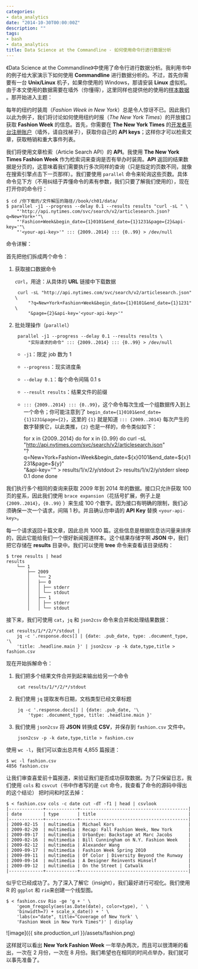 ```yaml
---
categories:
- data_analytics
date: "2014-10-30T00:00:00Z"
description: ""
tags:
- bash
- data_analytics
title: Data Science at the Commandline - 如何使用命令行进行数据分析
---
```


《Data Science at the Commandline》中使用了命令行进行数据分析。我利用书中的例子给大家演示下如何使用 **Commandline** 进行数据分析的。不过，首先你需要有一台 **Unix/Linux** 机子，如果你使用的 Windows，那请安装 **Linux** 虚拟机。由于本文使用的数据需要在墙外（你懂得），这里同样也提供他的使用的[样本数据](https://github.com/jeroenjanssens/data-science-at-the-command-line/archive/master.zip) 。那开始进入主题：

每年的纽约时装周（*Fashion Week in New York*）总是令人惊讶不已。因此我们以此为例子，我们将讨论如何使用纽约时报（*The New York Times*）的开放接口获取 **Fashion Week** 的信息。首先，你需要在 **The New York Times** 的[开发者平台注册账户](http://developer.nytimes.com)（墙外，请自找梯子），获取你自己的 **API keys**；这样你才可以检索文章，获取畅销和重大事件列表。

我们将使用文章检索（Article Search API）的 **API**。我使用 **The New York Times Fashion Week** 作为检索词来查询是否有举办时装周。**API** 返回的结果数据是分页的，这意味着我们需要执行多次同样的查询（只是指定的页数不同，就像在搜索引擎点击下一页那样）。我们要使用 `parallel` 命令来轮询这些页数。具体命令见下方（不用纠结于弄懂命令的素有参数，我们只要了解我们使用的），现在打开你的命令行：

	$ cd /你下载的/文件解压的路径//book/ch01/data/
	$ parallel -j1 --progress --delay 0.1 --results results "curl -sL " \
		"'http://api.nytimes.com/svc/search/v2/articlesearch.json?q=New+York+'"\
		"'Fashion+Week&begin_date={1}0101&end_date={1}1231&page={2}&api-key='"\
		"'<your-api-key>'" ::: {2009..2014} ::: {0..99} > /dev/null
		
命令详解：

首先把他们拆成两个命令：

1. 获取接口数据命令

    `cUrl`，用途：从具体的 **URL** 链接中下载数据
	
		curl -sL "http://api.nytimes.com/svc/search/v2/articlesearch.json" \
		    "?q=New+York+Fashion+Week&begin_date={1}0101&end_date={1}1231" \
		    "&page={2}&api-key='<your-api-key>'"
		
2. 批处理操作（`parallel`）

		parallel -j1 --progress --delay 0.1 --results results \
		    "实际请求的命令" ::: {2009..2014} ::: {0..99} > /dev/null
	
	+ `-j1`：限定 job 数为 1
	+ `--progress`：现实进度条
	+ `--delay 0.1`：每个命令间隔 0.1 s
	+ `--result results`：结果文件的前缀
	+ `::: {2009..2014} ::: {0..99}`，这个命令每次生成一个组数据传入到上一个命令；你可能注意到了 `begin_date={1}0101&end_date={1}1231&page={2}`，这里的 `{1}` 就是知道 `::: {2009..2014}` 每次产生的数字替换它，以此类推，`{2}` 也是一样的，命令类似如下：
		
		for x in {2009..2014} 
		do
			for x in {0..99} do
				curl -sL "http://api.nytimes.com/svc/search/v2/articlesearch.json" \
		"?q=New+York+Fashion+Week&begin_date=${x}0101&end_date=${x}1231&page=${y}" \
		"&api-key='<your-api-key>'" > results/1/x/2/y/stdout 2> results/1/x/2/y/stderr
				sleep 0.1
			done 
		done		
	
我们执行多个相同的查询来获取 2009 年到 2014 年的数据。接口只允许获取 100 页的星系，因此我们使用 `brace expansion`（花括号扩展，例子上是 `{2009..2014}`，`{0..99}` ）来生成 100 个数字。因为接口有明确的限制，我们必须确保一次一个请求，间隔 1 秒。并且确认你申请的 **API Key** 替换 `<your-api-key>`。

每一个请求返回十篇文章，因此总共 1000 篇。这些信息是根据信息访问量来排序的，因此它能给我们一个很好新闻报道样本。这个结果存储字啊 **JSON** 中，我们把它存储在 **results** 目录中。我们可以使用 **tree** 命令来查看该目录结构：

	$ tree results | head 
	results
      	└── 1
      		├── 2009
      		│   └── 2
      		│   ├── 0
      		│   │ ├── stderr
      		│   │ └── stdout
      		│   ├── 1
      		│   │ ├── stderr
      		│   │ └── stdout

接下来，我们可使用 `cat`，`jq` 和 `json2csv` 命令来合并和处理结果数据：

	cat results/1/*/2/*/stdout |
      	jq -c '.response.docs[] | {date: .pub_date, type: .document_type, '\
      	'title: .headline.main }' | json2csv -p -k date,type,title > fashion.csv

现在开始拆解命令：

1. 我们把多个结果文件合并到起来输出给另一个命令

  		cat results/1/*/2/*/stdout

2. 我们使用 `jq` 提取发布日期，文档类型已经文章标题

        jq -c '.response.docs[] | {date: .pub_date, '\
            'type: .document_type, title: .headline.main }'

3. 我们使用 `json2csv` 将 **JSON** 转换成 **CSV**，并保存到 `fashion.csv` 文件中。

		json2csv -p -k date,type,title > fashion.csv
		
使用 `wc -l`，我们可以查出总共有 4,855 篇报道：

	$ wc -l fashion.csv
	4856 fashion.csv
	
让我们审查喜爱前十篇报道，来验证我们是否成功获取数据。为了只保留日志，我们使用 `cols` 和 `csvcut`（书中作者写的是 `cut` 命令，我查看了命令的源码中得出的这个结论） 把时间和时区去掉：

	$ < fashion.csv cols -c date cut -dT -f1 | head | csvlook 
	|-------------+------------+-----------------------------------------| 
	| date        | type       | title                                   | 
	|-------------+------------+-----------------------------------------| 
	| 2009-02-15  | multimedia | Michael Kors                            | 
	| 2009-02-20  | multimedia | Recap: Fall Fashion Week, New York      | 
	| 2009-09-17  | multimedia | UrbanEye: Backstage at Marc Jacobs      | 
	| 2009-02-16  | multimedia | Bill Cunningham on N.Y. Fashion Week    | 
	| 2009-02-12  | multimedia | Alexander Wang                          | 
	| 2009-09-17  | multimedia | Fashion Week Spring 2010                | 
	| 2009-09-11  | multimedia | Of Color | Diversity Beyond the Runway  | 
	| 2009-09-14  | multimedia | A Designer Reinvents Himself            | 
	| 2009-09-12  | multimedia | On the Street | Catwalk                 | 
	|-------------+------------+-----------------------------------------|

似乎它已经成功了。为了深入了解它（insight），我们最好进行可视化。我们使用 R 的 `ggplot` 和 `rio`来创建一个线型图。

	$ < fashion.csv Rio -ge 'g + ' \
        'geom_freqpoly(aes(as.Date(date), color=type), ' \ 
	    'binwidth=7) + scale_x_date() + ' \
        'labs(x="date", title="Coverage of New York' \ 
	    'Fashion Week in New York Times")' | display

![image]({{ site.production_url }}/assets/fashion.png)	

这样就可以看出 **New York Fashion Week** 一年举办两次，而且可以很清晰的看出，一次在 2 月份，一次在 8 月份。我们希望也在相同的时间点举办，我们就可以事先准备了。

